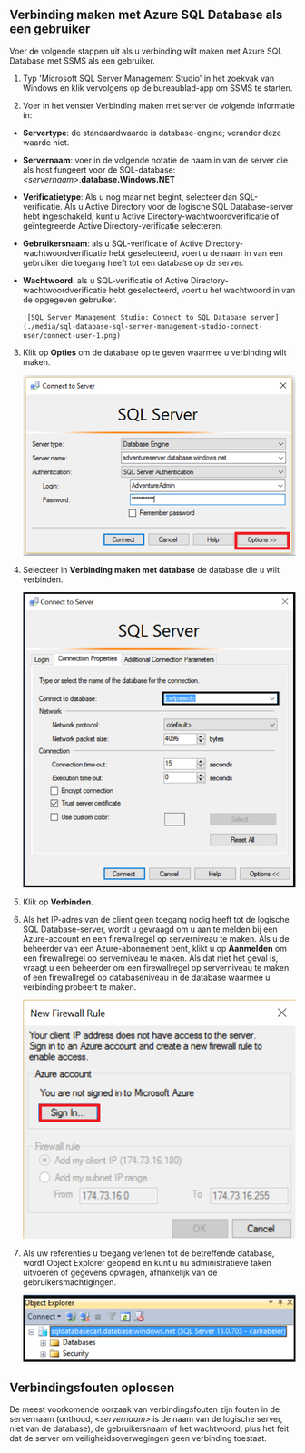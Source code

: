 ## Verbinding maken met Azure SQL Database als een gebruiker

Voer de volgende stappen uit als u verbinding wilt maken met Azure SQL Database met SSMS als een gebruiker.

1. Typ 'Microsoft SQL Server Management Studio' in het zoekvak van Windows en klik vervolgens op de bureaublad-app om SSMS te starten.

2. Voer in het venster Verbinding maken met server de volgende informatie in:

- **Servertype**: de standaardwaarde is database-engine; verander deze waarde niet.
 - **Servernaam**: voer in de volgende notatie de naam in van de server die als host fungeert voor de SQL-database: *&lt;servernaam>*.**database.Windows.NET**
 - **Verificatietype**: Als u nog maar net begint, selecteer dan SQL-verificatie. Als u Active Directory voor de logische SQL Database-server hebt ingeschakeld, kunt u Active Directory-wachtwoordverificatie of geïntegreerde Active Directory-verificatie selecteren.
 - **Gebruikersnaam**: als u SQL-verificatie of Active Directory-wachtwoordverificatie hebt geselecteerd, voert u de naam in van een gebruiker die toegang heeft tot een database op de server.
 - **Wachtwoord**: als u SQL-verificatie of Active Directory-wachtwoordverificatie hebt geselecteerd, voert u het wachtwoord in van de opgegeven gebruiker.
   
       ![SQL Server Management Studio: Connect to SQL Database server](./media/sql-database-sql-server-management-studio-connect-user/connect-user-1.png)

3. Klik op **Opties** om de database op te geven waarmee u verbinding wilt maken.

      ![SQL Server Management Studio: Verbinding maken met SQL Database-server](./media/sql-database-sql-server-management-studio-connect-user/connect-user-2.png)
 
4. Selecteer in **Verbinding maken met database** de database die u wilt verbinden.

     ![SQL Server Management Studio: Verbinding maken met SQL Database-server](./media/sql-database-sql-server-management-studio-connect-user/connect-user-3.png)

5. Klik op **Verbinden**.
 
6. Als het IP-adres van de client geen toegang nodig heeft tot de logische SQL Database-server, wordt u gevraagd om u aan te melden bij een Azure-account en een firewallregel op serverniveau te maken. Als u de beheerder van een Azure-abonnement bent, klikt u op **Aanmelden** om een firewallregel op serverniveau te maken. Als dat niet het geval is, vraagt u een beheerder om een firewallregel op serverniveau te maken of een firewallregel op databaseniveau in de database waarmee u verbinding probeert te maken.
 
      ![SQL Server Management Studio: Verbinding maken met SQL Database-server](./media/sql-database-sql-server-management-studio-connect-user/connect-user-4.png)
 
7. Als uw referenties u toegang verlenen tot de betreffende database, wordt Object Explorer geopend en kunt u nu administratieve taken uitvoeren of gegevens opvragen, afhankelijk van de gebruikersmachtigingen.
  
      ![SQL Server Management Studio: Verbinding maken met SQL Database-server](./media/sql-database-sql-server-management-studio-connect-user/connect-user-5.png)
      
 
## Verbindingsfouten oplossen

De meest voorkomende oorzaak van verbindingsfouten zijn fouten in de servernaam (onthoud, <*servernaam*> is de naam van de logische server, niet van de database), de gebruikersnaam of het wachtwoord, plus het feit dat de server om veiligheidsoverwegingen geen verbinding toestaat. 





<!--HONumber=Aug16_HO4-->


